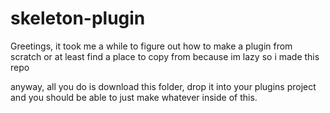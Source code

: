 # skeleton-plugin
Greetings, it took me a while to figure out how to make a plugin from scratch or at least find a place to copy from because im lazy so i made this repo

anyway, all you do is download this folder, drop it into your plugins project and you should be able to just make whatever inside of this.
